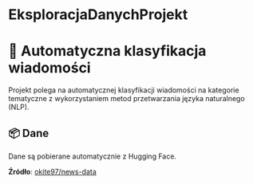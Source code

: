 # EksploracjaDanychProjekt
# 📰 Automatyczna klasyfikacja wiadomości

Projekt polega na automatycznej klasyfikacji wiadomości na kategorie tematyczne z wykorzystaniem metod przetwarzania języka naturalnego (NLP).


## 📦 Dane

Dane są pobierane automatycznie z Hugging Face.

**Źródło**: [okite97/news-data](https://huggingface.co/datasets/okite97/news-data)
